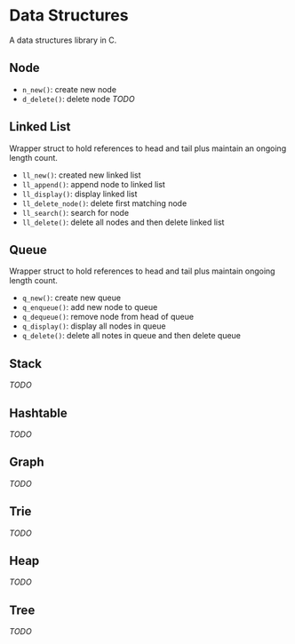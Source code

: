 # Data Structures

A data structures library in C.

## Node
- `n_new()`: create new node 
- `d_delete()`: delete node *TODO*

## Linked List
Wrapper struct to hold references to head and tail plus maintain an ongoing length count.
- `ll_new()`: created new linked list
- `ll_append()`: append node to linked list
- `ll_display()`: display linked list
- `ll_delete_node()`: delete first matching node
- `ll_search()`: search for node
- `ll_delete()`: delete all nodes and then delete linked list

## Queue
Wrapper struct to hold references to head and tail plus maintain ongoing length count.
- `q_new()`: create new queue
- `q_enqueue()`: add new node to queue
- `q_dequeue()`: remove node from head of queue
- `q_display()`: display all nodes in queue
- `q_delete()`: delete all notes in queue and then delete queue

## Stack
*TODO*

## Hashtable
*TODO*

## Graph
*TODO*

## Trie
*TODO*

## Heap
*TODO*

## Tree
*TODO*
